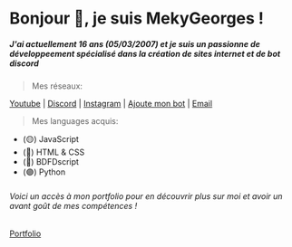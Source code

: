 # Bonjour 👋, je suis MekyGeorges !
##### J'ai actuellement 16 ans (05/03/2007) et je suis un passionne de développeement spécialisé dans la création de sites internet et de bot discord

> Mes réseaux:

[Youtube](https://youtube.com/@mekygeorges/) | [Discord](https://discord.gg/YGTMqjKZWu) | [Instagram](https://www.instagram.com/mekygeorges) | [Ajoute mon bot](https://discord.com/oauth2/authorize?client_id=1134254238109814864&permissions=3147776&scope=bot%20applications.commands) | [Email](contact.georges5off@gmail.com)
> Mes languages acquis:
- (🟡) JavaScript
- (🔴) HTML & CSS
- (🔵) BDFDscript
- (🟣) Python
###### Voici un accès à mon portfolio pour en découvrir plus sur moi et avoir un avant goût de mes compétences !
[Portfolio](https://linktr.ee/mekygeorges/)

